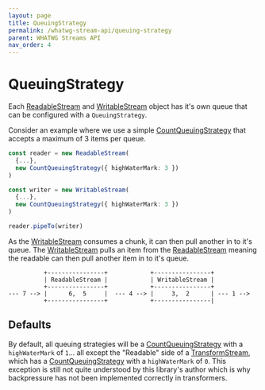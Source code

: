 ```yaml
---
layout: page
title: QueuingStrategy
permalink: /whatwg-stream-api/queuing-strategy
parent: WHATWG Streams API
nav_order: 4
---
```


[countqueuingstrategy]: https://developer.mozilla.org/en-US/docs/Web/API/CountQueuingStrategy
[readablestream]: https://developer.mozilla.org/en-US/docs/Web/API/ReadableStream
[transformstream]: https://developer.mozilla.org/en-US/docs/Web/API/TransformStream
[writablestream]: https://developer.mozilla.org/en-US/docs/Web/API/WritableStream

# QueuingStrategy

Each [ReadableStream][] and [WritableStream][] object has it's own queue that can be configured with a `QueuingStrategy`.

Consider an example where we use a simple [CountQueuingStrategy][] that accepts a maximum of 3 items per queue.

```typescript
const reader = new ReadableStream(
  {...},
  new CountQueuingStrategy({ highWaterMark: 3 })
)

const writer = new WritableStream(
  {...},
  new CountQueuingStrategy({ highWaterMark: 3 })
)

reader.pipeTo(writer)
```

As the [WritableStream][] consumes a chunk, it can then pull another in to it's queue. The [WritableStream][] pulls an item from the [ReadableStream][] meaning the readable can then pull another item in to it's queue.

```
          +----------------+            +----------------+
          | ReadableStream |            | WritableStream |
          +----------------+            +----------------+
--- 7 --> |      6,  5     |  --- 4 --> |     3,  2      | --- 1 -->
          +----------------+            +----------------|
```

## Defaults

By default, all queuing strategies will be a [CountQueuingStrategy][] with a `highWaterMark` of `1`... all except the "Readable" side of a [TransformStream][], which has a [CountQueuingStrategy][] with a `highWaterMark` of `0`. This exception is still not quite understood by this library's author which is why backpressure has not been implemented correctly in transformers.

